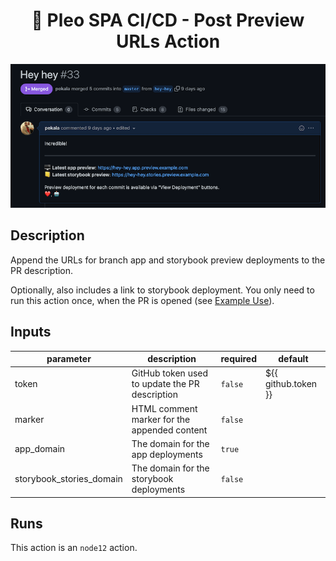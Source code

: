 <h1 align="center">
  🔋 Pleo SPA CI/CD - Post Preview URLs Action
</h1>

![](./screenshot.png)

<!-- action-docs-description -->

## Description

Append the URLs for branch app and storybook preview deployments to the PR description.

<!-- action-docs-description -->

Optionally, also includes a link to storybook deployment. You only need to run this action once,
when the PR is opened (see [Example Use](#example-use)).

<!-- action-docs-inputs -->

## Inputs

| parameter                | description                                    | required | default                                 |
| ------------------------ | ---------------------------------------------- | -------- | --------------------------------------- |
| token                    | GitHub token used to update the PR description | `false`  | ${{ github.token }}                     |
| marker                   | HTML comment marker for the appended content   | `false`  | <!--preview-urls-do-not-change-below--> |
| app_domain               | The domain for the app deployments             | `true`   |                                         |
| storybook_stories_domain | The domain for the storybook deployments       | `false`  |                                         |

<!-- action-docs-inputs -->

<!-- action-docs-outputs -->

<!-- action-docs-outputs -->

<!-- action-docs-runs -->

## Runs

This action is an `node12` action.

<!-- action-docs-runs -->
